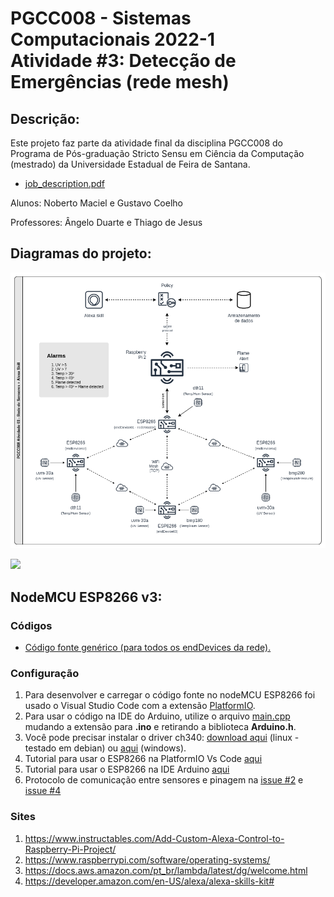 # PGCC008 - Sistemas Computacionais 2022-1 <br>Atividade #3: Detecção de Emergências (rede mesh)

## Descrição:
<!-- ## Description: -->
Este projeto faz parte da atividade final da disciplina PGCC008 do Programa de Pós-graduação Stricto Sensu em Ciência da Computação (mestrado) da Universidade Estadual de Feira de Santana.
<ul>
   <li>
      <a href="https://github.com/nobertomaciel/PGCC008-Problema3/blob/main/job_description.pdf">job_description.pdf</a>
   </li>
</ul>

<p> Alunos: Noberto Maciel e Gustavo Coelho</p>
<p> Professores: Ângelo Duarte e Thiago de Jesus</p>

## Diagramas do projeto:
<!-- ## Project diagrams: -->
<p>
   <img src="https://github.com/nobertomaciel/PGCC008-Problema3/blob/main/diagrams/PGCC008_Atividade-3_Diagrams-diagrama%20estrutural.drawio.png">
</p>
<p>
   <img width="960px" src="https://github.com/nobertomaciel/PGCC008-Problema3/blob/main/diagrams/PGCC008_Atividade-3_Diagrams-diagrama%20f%C3%ADsico.drawio.png">
</p>


## NodeMCU ESP8266 v3:
### Códigos
<!-- ### Source codes -->
<ul>
    <li>
       <a href="https://github.com/nobertomaciel/PGCC008-Problema3/tree/main/PGCC008%20endDevices">
         Código fonte genérico (para todos os endDevices da rede).
       </a>
   </li>
</ul>


### Configuração
<ol>
    <li>      
      Para desenvolver e carregar o código fonte no nodeMCU ESP8266 foi usado o Visual Studio Code com a extensão <a href="https://platformio.org/">PlatformIO</a>.
   </li>
    <li>      
       Para usar o código na IDE do Arduino, utilize o arquivo <a href="https://github.com/nobertomaciel/PGCC008-Problema3/blob/main/PGCC008%20endDevices/src/main.cpp">main.cpp</a> mudando a extensão para <b>.ino</b> e retirando a biblioteca <b>Arduino.h</b>.
   </li>
   <li>
      Você pode precisar instalar o driver ch340: <a href="https://github.com/nobertomaciel/PGCC008-Problema3/tree/main/drivers">download aqui</a> (linux - testado em debian) ou <a href="https://github.com/nobertomaciel/PGCC008-Problema3/blob/main/drivers/CH341SER_windows.zip">aqui</a> (windows).
   </li>
   <li>
      Tutorial para usar o ESP8266 na PlatformIO Vs Code <a href="https://www.youtube.com/watch?v=0poh_2rBq7E">aqui</a>
   </li>
   <li>
      Tutorial para usar o ESP8266 na IDE Arduino <a href="https://github.com/nobertomaciel/PGCC008-Problema3/blob/main/tutorials/nodeMcu_on_Arduino_IDE.md">aqui</a>
   </li>
   <li>
      Protocolo de comunicação entre sensores e pinagem na <a href="https://github.com/nobertomaciel/PGCC008-Problema3/issues/2">issue #2</a> e <a href="https://github.com/nobertomaciel/PGCC008-Problema3/issues/4">issue #4</a>
   </li>
</ol>

### Sites
<ol>
   <li>
      <a href="https://www.instructables.com/Add-Custom-Alexa-Control-to-Raspberry-Pi-Project/">https://www.instructables.com/Add-Custom-Alexa-Control-to-Raspberry-Pi-Project/</a>
   </li>
   <li>
      <a href="https://www.raspberrypi.com/software/operating-systems/">https://www.raspberrypi.com/software/operating-systems/</a>
   </li>
   <li>
      <a href="https://docs.aws.amazon.com/pt_br/lambda/latest/dg/welcome.html">https://docs.aws.amazon.com/pt_br/lambda/latest/dg/welcome.html</a>
   </li>
   <li>
      <a href="https://developer.amazon.com/en-US/alexa/alexa-skills-kit#">https://developer.amazon.com/en-US/alexa/alexa-skills-kit#</a>
   </li>
</ol>

